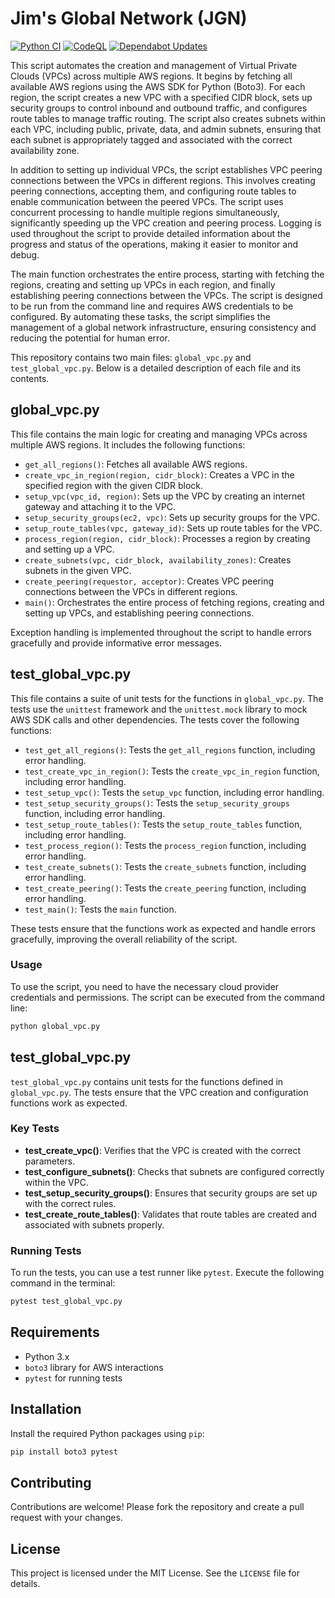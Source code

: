 # Jim's Global Network (JGN)
[![Python CI](https://github.com/jim-wyatt/global-vpc/actions/workflows/python-app.yml/badge.svg)](https://github.com/jim-wyatt/global-vpc/actions/workflows/python-app.yml)    [![CodeQL](https://github.com/jim-wyatt/global-vpc/actions/workflows/github-code-scanning/codeql/badge.svg)](https://github.com/jim-wyatt/global-vpc/actions/workflows/github-code-scanning/codeql) [![Dependabot Updates](https://github.com/jim-wyatt/global-vpc/actions/workflows/dependabot/dependabot-updates/badge.svg)](https://github.com/jim-wyatt/global-vpc/actions/workflows/dependabot/dependabot-updates) 

This script automates the creation and management of Virtual Private Clouds (VPCs) across multiple AWS regions. It begins by fetching all available AWS regions using the AWS SDK for Python (Boto3). For each region, the script creates a new VPC with a specified CIDR block, sets up security groups to control inbound and outbound traffic, and configures route tables to manage traffic routing. The script also creates subnets within each VPC, including public, private, data, and admin subnets, ensuring that each subnet is appropriately tagged and associated with the correct availability zone.

In addition to setting up individual VPCs, the script establishes VPC peering connections between the VPCs in different regions. This involves creating peering connections, accepting them, and configuring route tables to enable communication between the peered VPCs. The script uses concurrent processing to handle multiple regions simultaneously, significantly speeding up the VPC creation and peering process. Logging is used throughout the script to provide detailed information about the progress and status of the operations, making it easier to monitor and debug.

The main function orchestrates the entire process, starting with fetching the regions, creating and setting up VPCs in each region, and finally establishing peering connections between the VPCs. The script is designed to be run from the command line and requires AWS credentials to be configured. By automating these tasks, the script simplifies the management of a global network infrastructure, ensuring consistency and reducing the potential for human error.

This repository contains two main files: `global_vpc.py` and `test_global_vpc.py`. Below is a detailed description of each file and its contents.

## global_vpc.py

This file contains the main logic for creating and managing VPCs across multiple AWS regions. It includes the following functions:

- `get_all_regions()`: Fetches all available AWS regions.
- `create_vpc_in_region(region, cidr_block)`: Creates a VPC in the specified region with the given CIDR block.
- `setup_vpc(vpc_id, region)`: Sets up the VPC by creating an internet gateway and attaching it to the VPC.
- `setup_security_groups(ec2, vpc)`: Sets up security groups for the VPC.
- `setup_route_tables(vpc, gateway_id)`: Sets up route tables for the VPC.
- `process_region(region, cidr_block)`: Processes a region by creating and setting up a VPC.
- `create_subnets(vpc, cidr_block, availability_zones)`: Creates subnets in the given VPC.
- `create_peering(requestor, acceptor)`: Creates VPC peering connections between the VPCs in different regions.
- `main()`: Orchestrates the entire process of fetching regions, creating and setting up VPCs, and establishing peering connections.

Exception handling is implemented throughout the script to handle errors gracefully and provide informative error messages.

## test_global_vpc.py

This file contains a suite of unit tests for the functions in `global_vpc.py`. The tests use the `unittest` framework and the `unittest.mock` library to mock AWS SDK calls and other dependencies. The tests cover the following functions:

- `test_get_all_regions()`: Tests the `get_all_regions` function, including error handling.
- `test_create_vpc_in_region()`: Tests the `create_vpc_in_region` function, including error handling.
- `test_setup_vpc()`: Tests the `setup_vpc` function, including error handling.
- `test_setup_security_groups()`: Tests the `setup_security_groups` function, including error handling.
- `test_setup_route_tables()`: Tests the `setup_route_tables` function, including error handling.
- `test_process_region()`: Tests the `process_region` function, including error handling.
- `test_create_subnets()`: Tests the `create_subnets` function, including error handling.
- `test_create_peering()`: Tests the `create_peering` function, including error handling.
- `test_main()`: Tests the `main` function.

These tests ensure that the functions work as expected and handle errors gracefully, improving the overall reliability of the script.

### Usage

To use the script, you need to have the necessary cloud provider credentials and permissions. The script can be executed from the command line:

```bash
python global_vpc.py
```

## test_global_vpc.py

`test_global_vpc.py` contains unit tests for the functions defined in `global_vpc.py`. The tests ensure that the VPC creation and configuration functions work as expected.

### Key Tests

- **test_create_vpc()**: Verifies that the VPC is created with the correct parameters.
- **test_configure_subnets()**: Checks that subnets are configured correctly within the VPC.
- **test_setup_security_groups()**: Ensures that security groups are set up with the correct rules.
- **test_create_route_tables()**: Validates that route tables are created and associated with subnets properly.

### Running Tests

To run the tests, you can use a test runner like `pytest`. Execute the following command in the terminal:

```bash
pytest test_global_vpc.py
```

## Requirements

- Python 3.x
- `boto3` library for AWS interactions
- `pytest` for running tests

## Installation

Install the required Python packages using `pip`:

```bash
pip install boto3 pytest
```

## Contributing

Contributions are welcome! Please fork the repository and create a pull request with your changes.

## License

This project is licensed under the MIT License. See the `LICENSE` file for details.
